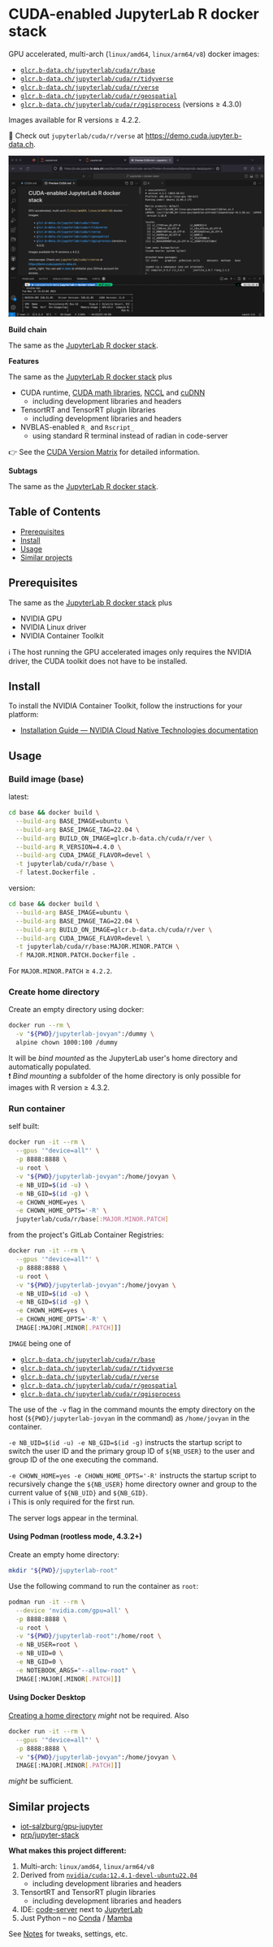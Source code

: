 # CUDA-enabled JupyterLab R docker stack

GPU accelerated, multi-arch (`linux/amd64`, `linux/arm64/v8`) docker images:

* [`glcr.b-data.ch/jupyterlab/cuda/r/base`](https://gitlab.b-data.ch/jupyterlab/cuda/r/base/container_registry)
* [`glcr.b-data.ch/jupyterlab/cuda/r/tidyverse`](https://gitlab.b-data.ch/jupyterlab/cuda/r/tidyverse/container_registry)
* [`glcr.b-data.ch/jupyterlab/cuda/r/verse`](https://gitlab.b-data.ch/jupyterlab/cuda/r/verse/container_registry)
* [`glcr.b-data.ch/jupyterlab/cuda/r/geospatial`](https://gitlab.b-data.ch/jupyterlab/cuda/r/geospatial/container_registry)
* [`glcr.b-data.ch/jupyterlab/cuda/r/qgisprocess`](https://gitlab.b-data.ch/jupyterlab/cuda/r/qgisprocess/container_registry) (versions ≥ 4.3.0)

Images available for R versions ≥ 4.2.2.

:microscope: Check out `jupyterlab/cuda/r/verse` at
https://demo.cuda.jupyter.b-data.ch.

![CUDA screenshot](assets/cuda-screenshot.png)

**Build chain**

The same as the
[JupyterLab R docker stack](README.md#jupyterlab-r-docker-stack).

**Features**

The same as the
[JupyterLab R docker stack](README.md#jupyterlab-r-docker-stack) plus

* CUDA runtime,
  [CUDA math libraries](https://developer.nvidia.com/gpu-accelerated-libraries),
  [NCCL](https://developer.nvidia.com/nccl) and
  [cuDNN](https://developer.nvidia.com/cudnn)
  * including development libraries and headers
* TensortRT and TensorRT plugin libraries
  * including development libraries and headers
* NVBLAS-enabled `R_` and `Rscript_`
  * using standard R terminal instead of radian in code-server

:point_right: See the [CUDA Version Matrix](CUDA_VERSION_MATRIX.md) for detailed
information.

**Subtags**

The same as the
[JupyterLab R docker stack](README.md#jupyterlab-r-docker-stack).

## Table of Contents

* [Prerequisites](#prerequisites)
* [Install](#install)
* [Usage](#usage)
* [Similar projects](#similar-projects)

## Prerequisites

The same as the
[JupyterLab R docker stack](README.md#prerequisites) plus

* NVIDIA GPU
* NVIDIA Linux driver
* NVIDIA Container Toolkit

:information_source: The host running the GPU accelerated images only requires
the NVIDIA driver, the CUDA toolkit does not have to be installed.

## Install

To install the NVIDIA Container Toolkit, follow the instructions for your
platform:

* [Installation Guide &mdash; NVIDIA Cloud Native Technologies documentation](https://docs.nvidia.com/datacenter/cloud-native/container-toolkit/install-guide.html#supported-platforms)

## Usage

### Build image (base)

latest:

```bash
cd base && docker build \
  --build-arg BASE_IMAGE=ubuntu \
  --build-arg BASE_IMAGE_TAG=22.04 \
  --build-arg BUILD_ON_IMAGE=glcr.b-data.ch/cuda/r/ver \
  --build-arg R_VERSION=4.4.0 \
  --build-arg CUDA_IMAGE_FLAVOR=devel \
  -t jupyterlab/cuda/r/base \
  -f latest.Dockerfile .
```

version:

```bash
cd base && docker build \
  --build-arg BASE_IMAGE=ubuntu \
  --build-arg BASE_IMAGE_TAG=22.04 \
  --build-arg BUILD_ON_IMAGE=glcr.b-data.ch/cuda/r/ver \
  --build-arg CUDA_IMAGE_FLAVOR=devel \
  -t jupyterlab/cuda/r/base:MAJOR.MINOR.PATCH \
  -f MAJOR.MINOR.PATCH.Dockerfile .
```

For `MAJOR.MINOR.PATCH` ≥ `4.2.2`.

### Create home directory

Create an empty directory using docker:

```bash
docker run --rm \
  -v "${PWD}/jupyterlab-jovyan":/dummy \
  alpine chown 1000:100 /dummy
```

It will be *bind mounted* as the JupyterLab user's home directory and
automatically populated.  
:exclamation: *Bind mounting* a subfolder of the home directory is only possible
for images with R version ≥ 4.3.2.

### Run container

self built:

```bash
docker run -it --rm \
  --gpus '"device=all"' \
  -p 8888:8888 \
  -u root \
  -v "${PWD}/jupyterlab-jovyan":/home/jovyan \
  -e NB_UID=$(id -u) \
  -e NB_GID=$(id -g) \
  -e CHOWN_HOME=yes \
  -e CHOWN_HOME_OPTS='-R' \
  jupyterlab/cuda/r/base[:MAJOR.MINOR.PATCH]
```

from the project's GitLab Container Registries:

```bash
docker run -it --rm \
  --gpus '"device=all"' \
  -p 8888:8888 \
  -u root \
  -v "${PWD}/jupyterlab-jovyan":/home/jovyan \
  -e NB_UID=$(id -u) \
  -e NB_GID=$(id -g) \
  -e CHOWN_HOME=yes \
  -e CHOWN_HOME_OPTS='-R' \
  IMAGE[:MAJOR[.MINOR[.PATCH]]]
```

`IMAGE` being one of

* [`glcr.b-data.ch/jupyterlab/cuda/r/base`](https://gitlab.b-data.ch/jupyterlab/cuda/r/base/container_registry)
* [`glcr.b-data.ch/jupyterlab/cuda/r/tidyverse`](https://gitlab.b-data.ch/jupyterlab/cuda/r/tidyverse/container_registry)
* [`glcr.b-data.ch/jupyterlab/cuda/r/verse`](https://gitlab.b-data.ch/jupyterlab/cuda/r/verse/container_registry)
* [`glcr.b-data.ch/jupyterlab/cuda/r/geospatial`](https://gitlab.b-data.ch/jupyterlab/cuda/r/geospatial/container_registry)
* [`glcr.b-data.ch/jupyterlab/cuda/r/qgisprocess`](https://gitlab.b-data.ch/jupyterlab/cuda/r/qgisprocess/container_registry)

The use of the `-v` flag in the command mounts the empty directory on the host
(`${PWD}/jupyterlab-jovyan` in the command) as `/home/jovyan` in the container.

`-e NB_UID=$(id -u) -e NB_GID=$(id -g)` instructs the startup script to switch
the user ID and the primary group ID of `${NB_USER}` to the user and group ID of
the one executing the command.

`-e CHOWN_HOME=yes -e CHOWN_HOME_OPTS='-R'` instructs the startup script to
recursively change the `${NB_USER}` home directory owner and group to the
current value of `${NB_UID}` and `${NB_GID}`.  
:information_source: This is only required for the first run.

The server logs appear in the terminal.

#### Using Podman (rootless mode, 4.3.2+)

Create an empty home directory:

```bash
mkdir "${PWD}/jupyterlab-root"
```

Use the following command to run the container as `root`:

```bash
podman run -it --rm \
  --device 'nvidia.com/gpu=all' \
  -p 8888:8888 \
  -u root \
  -v "${PWD}/jupyterlab-root":/home/root \
  -e NB_USER=root \
  -e NB_UID=0 \
  -e NB_GID=0 \
  -e NOTEBOOK_ARGS="--allow-root" \
  IMAGE[:MAJOR[.MINOR[.PATCH]]]
```

#### Using Docker Desktop

[Creating a home directory](#create-home-directory) *might* not be required.
Also

```bash
docker run -it --rm \
  --gpus '"device=all"' \
  -p 8888:8888 \
  -v "${PWD}/jupyterlab-jovyan":/home/jovyan \
  IMAGE[:MAJOR[.MINOR[.PATCH]]]
```

*might* be sufficient.

## Similar projects

* [iot-salzburg/gpu-jupyter](https://github.com/iot-salzburg/gpu-jupyter)
* [prp/jupyter-stack](https://gitlab.nrp-nautilus.io/prp/jupyter-stack)

**What makes this project different:**

1. Multi-arch: `linux/amd64`, `linux/arm64/v8`
1. Derived from [`nvidia/cuda:12.4.1-devel-ubuntu22.04`](https://hub.docker.com/r/nvidia/cuda/tags?page=1&name=12.4.1-devel-ubuntu22.04)
    * including development libraries and headers
1. TensortRT and TensorRT plugin libraries
    * including development libraries and headers
1. IDE: [code-server](https://github.com/coder/code-server) next to
   [JupyterLab](https://github.com/jupyterlab/jupyterlab)
1. Just Python – no [Conda](https://github.com/conda/conda) /
   [Mamba](https://github.com/mamba-org/mamba)

See [Notes](NOTES.md) for tweaks, settings, etc.
